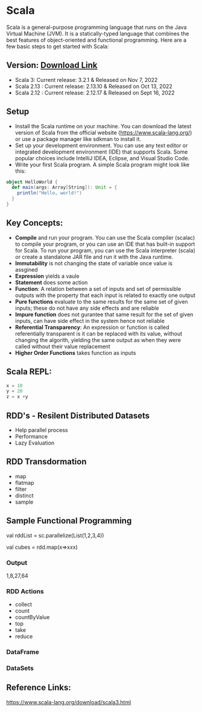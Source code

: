 # Scala
Scala is a general-purpose programming language that runs on the Java Virtual Machine (JVM). It is a statically-typed language that combines the best features of object-oriented and functional programming. Here are a few basic steps to get started with Scala:

## Version:  [Download Link](https://www.scala-lang.org/download/all.html)
- Scala 3: Current release: 3.2.1 & Released on Nov 7, 2022
- Scala 2.13 : Current release: 2.13.10 & Released on Oct 13, 2022
- Scala 2.12 : Current release: 2.12.17 & Released on Sept 16, 2022

## Setup
- Install the Scala runtime on your machine. You can download the latest version of Scala from the official website (https://www.scala-lang.org/) or use a package manager like sdkman to install it.
- Set up your development environment. You can use any text editor or integrated development environment (IDE) that supports Scala. Some popular choices include IntelliJ IDEA, Eclipse, and Visual Studio Code.
- Write your first Scala program. A simple Scala program might look like this:
```scala
object HelloWorld {
  def main(args: Array[String]): Unit = {
    println("Hello, world!")
  }
}

```

## Key Concepts:

- **Compile** and run your program. You can use the Scala compiler (scalac) to compile your program, or you can use an IDE that has built-in support for Scala. To run your program, you can use the Scala interpreter (scala) or create a standalone JAR file and run it with the Java runtime.
- **Immutability** is not changing the state of variable once value is assgined
- **Expression** yields a vaule 
- **Statement** does some action 
- **Function**: A relation between a set of inputs and set of permissible outputs with the property that each input is related to exactly one output
- **Pure functions** evaluate to the same results for the same set of given inputs; these do not have any side effects and are reliable
- **Impure function** does not gurantee that same result for the set of given inputs, can have side effect in the system hence not reliable
- **Referential Transparency**: An expression or function is called referentially transparent is it can be replaced with its value, without changing the algorith, yielding the same output as when they were called without their value replacement
- **Higher Order Functions** takes function as inputs

## Scala REPL:
```scala
x = 10
y = 20
z = x +y
```

## RDD's - Resilent Distributed Datasets
- Help parallel process
- Performance 
- Lazy Evaluation 

## RDD Transdormation
- map 
- flatmap 
- filter 
- distinct 
- sample

## Sample Functional Programming
val rddList = sc.parallelize(List(1,2,3,4))

val cubes = rdd.map(x=>x*x*x)

### Output
1,8,27,64

### RDD Actions 
- collect 
- count 
- countByValue
- top
- take 
- reduce

### DataFrame

### DataSets


## Reference Links:
https://www.scala-lang.org/download/scala3.html




